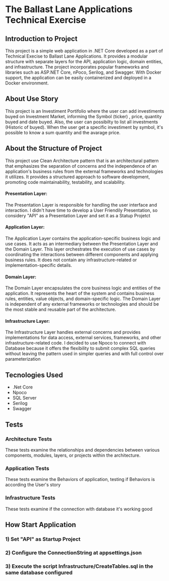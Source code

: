 # The Ballast Lane Applications Technical Exercise

## Introduction to Project
This project is a simple web application in .NET Core developed as a part of Technical Execise to Ballast Lane Applications. It provides a modular structure with separate layers for the API, application logic, domain entities, and infrastructure. The project incorporates popular frameworks and libraries such as ASP.NET Core, nPoco, Serilog, and Swagger. With Docker support, the application can be easily containerized and deployed in a Docker environment.

## About Use Story
This project is an Investiment Portifolio where the user can add investiments buyed on Investment Market, informing the Symbol (ticker) , price, quantity buyed and date buyed.
Also, the user can possibilty to list all investments (Historic of buyed).
When the user get a specific investiment by symbol, it's possible to know a sum quantity and the avarage price.

## About the Structure of Project
This project use Clean Architecture pattern that is an architectural pattern that emphasizes the separation of concerns and the independence of an application's business rules from the external frameworks and technologies it utilizes. It provides a structured approach to software development, promoting code maintainability, testability, and scalability.

#### Presentation Layer:
The Presentation Layer is responsible for handling the user interface and interaction. I didn't have time to develop a User Friendily Presentation, so considery "API" as a Presentation Layer and set it as a Statup Projetct

#### Application Layer:
The Application Layer contains the application-specific business logic and use cases. It acts as an intermediary between the Presentation Layer and the Domain Layer. This layer orchestrates the execution of use cases by coordinating the interactions between different components and applying business rules. It does not contain any infrastructure-related or implementation-specific details.

#### Domain Layer:
The Domain Layer encapsulates the core business logic and entities of the application. It represents the heart of the system and contains business rules, entities, value objects, and domain-specific logic. The Domain Layer is independent of any external frameworks or technologies and should be the most stable and reusable part of the architecture.

#### Infrastructure Layer:
The Infrastructure Layer handles external concerns and provides implementations for data access, external services, frameworks, and other infrastructure-related code.
I decided to use Npoco to connect with Database because it offers the flexibility to submit complex SQL queries without leaving the pattern used in simpler queries and with full control over parameterization


## Tecnologies Used
* .Net Core
* Npoco
* SQL Server
* Serilog
* Swagger


## Tests
### Architecture Tests
These tests examine the relationships and dependencies between various components, modules, layers, or projects within the architecture.

### Application Tests
These tests examine the Behaviors of application, testing if Behaviors is according the User's story

### Infrastructure Tests
These tests examine if the connection with database it's working good


## How Start Application
### 1) Set "API" as Startup Project
### 2) Configure the ConnectionString at appsettings.json
### 3) Execute the script Infrastructure/CreateTables.sql in the same database configured




